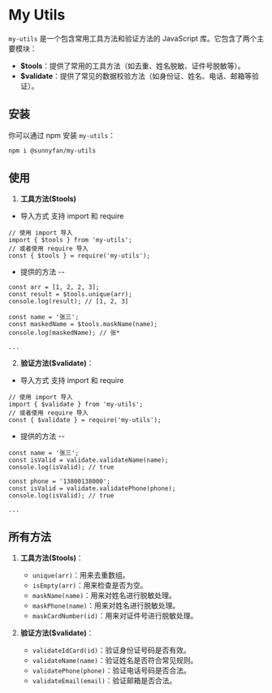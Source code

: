 # My Utils

`my-utils` 是一个包含常用工具方法和验证方法的 JavaScript 库。它包含了两个主要模块：

- **$tools**：提供了常用的工具方法（如去重、姓名脱敏、证件号脱敏等）。
- **$validate**：提供了常见的数据校验方法（如身份证、姓名、电话、邮箱等验证）。

## 安装

你可以通过 npm 安装 `my-utils`：

```bash
npm i @sunnyfan/my-utils
```

## 使用
1. **工具方法($tools)**
* 导入方式 支持 import 和 require
```
// 使用 import 导入
import { $tools } from 'my-utils';
// 或者使用 require 导入
const { $tools } = require('my-utils');

```
* 提供的方法
-- 
```
const arr = [1, 2, 2, 3];
const result = $tools.unique(arr);
console.log(result); // [1, 2, 3]

const name = '张三';
const maskedName = $tools.maskName(name);
console.log(maskedName); // 张*

...
```

2. **验证方法($validate)**：
* 导入方式 支持 import 和 require
```
// 使用 import 导入
import { $validate } from 'my-utils';
// 或者使用 require 导入
const { $validate } = require('my-utils');

```
* 提供的方法
-- 
```
const name = '张三';
const isValid = validate.validateName(name);
console.log(isValid); // true

const phone = '13800138000';
const isValid = validate.validatePhone(phone);
console.log(isValid); // true

...
```

## 所有方法
1. **工具方法($tools)**：
   - `unique(arr)`：用来去重数组。
   - `isEmpty(arr)`：用来检查是否为空。
   - `maskName(name)`：用来对姓名进行脱敏处理。
   - `maskPhone(name)`：用来对姓名进行脱敏处理。
   - `maskCardNumber(id)`：用来对证件号进行脱敏处理。

2. **验证方法($validate)**：
   - `validateIdCard(id)`：验证身份证号码是否有效。
   - `validateName(name)`：验证姓名是否符合常见规则。
   - `validatePhone(phone)`：验证电话号码是否合法。
   - `validateEmail(email)`：验证邮箱是否合法。

